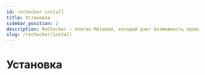 ```yaml
---
id: rechecker-install
title: Установка
sidebar_position: 2
description: ReChecker — плагин Metamod, который дает возможность проверять клиентские файлы по их имени и md5-хешу.
slug: /rechecker/install
---
```


<head>
  <title>ReChecker: Установка | ReHLDS</title>
</head>

# Установка
